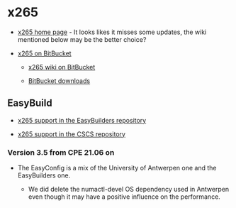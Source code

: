 # x265

  * [x265 home page](https://www.x265.org/) - It looks likes it misses
    some updates, the wiki mentioned below may be the better choice?

  * [x265 on BitBucket](https://bitbucket.org/multicoreware/x265_git/src/master/)

      * [x265 wiki on BitBucket](https://bitbucket.org/multicoreware/x265_git/wiki/Home)

      * [BitBucket downloads](https://bitbucket.org/multicoreware/x265_git/downloads/)

## EasyBuild

  * [x265 support in the EasyBuilders repository](https://github.com/easybuilders/easybuild-easyconfigs/tree/main/easybuild/easyconfigs/x/x265)

  * [x265 support in the CSCS repository](https://github.com/eth-cscs/production/tree/master/easybuild/easyconfigs/x/x265)


### Version 3.5 from CPE 21.06 on

  * The EasyConfig is a mix of the University of Antwerpen one and the
    EasyBuilders one.

      * We did delete the numactl-devel OS dependency used in Antwerpen even
        though it may have a positive influence on the performance.
